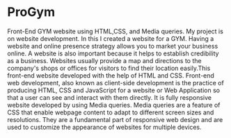 # ProGym
Front-End GYM website using HTML,CSS, and Media queries.
My project is on website development. In this I created a website for a GYM. Having a website and online presence strategy allows you to market your business online. A website is also important because it helps to establish credibility as a business. Websites usually provide a map and directions to the company's shops or offices for visitors to find their location easily.This front-end website developed with the help of HTML and CSS. Front-end web development, also known as client-side development is the practice of producing HTML, CSS and JavaScript for a website or Web Application so that a user can see and interact with them directly. It is fully responsive website developed by using Media queries. Media queries are a feature of CSS that enable webpage content to adapt to different screen sizes and resolutions. They are a fundamental part of responsive web design and are used to customize the appearance of websites for multiple devices.
